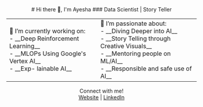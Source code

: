 <div align="center">
# Hi there 👋, I'm Ayesha
### Data Scientist | Story Teller
</div>

<table border="0">
<tr>
<td>🔭 I’m currently working on: </br>
 - __Deep Reinforcement Learning__ </br>
 - __MLOPs Using Google's Vertex AI__ </br>
 - __Exp- lainable AI__ </td>

<td>🌱 I’m passionate about: </br>
- __Diving Deeper into AI__ </br>
- __Story Telling through Creative Visuals__ </br>
- __Mentoring people on ML/AI__ </br>
- __Responsible and safe use of AI__ </td>
</tr>
</table>
  
<div align="center">
  Connect with me!<br>
  <a href="https://ayeshanasim.github.io">Website</a> | <a href="https://www.linkedin.com/in/ayesha-nasim-b31819b5/">LinkedIn</a>
</div>
